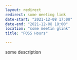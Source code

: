 ```yaml
---
layout: redirect
redirect: some meeting link
date-start: "2021-12-08 17:00"
date-end: "2021-12-08 18:00"
location: "some meetin glink"
title: "FOSS Hours"

---
```


some description